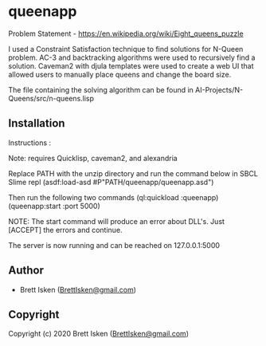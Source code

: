 # queenapp

Problem Statement - https://en.wikipedia.org/wiki/Eight_queens_puzzle

I used a Constraint Satisfaction technique to find solutions for N-Queen problem.
AC-3 and backtracking algorithms were used to recursively find a solution. Caveman2 
with djula templates were used to create a web UI that allowed users to manually place 
queens and change the board size. 

The file containing the solving algorithm can be found in AI-Projects/N-Queens/src/n-queens.lisp

## Installation

Instructions :

Note: requires Quicklisp, caveman2, and alexandria

Replace PATH with the unzip directory and run the command below in SBCL Slime repl
(asdf:load-asd #P"PATH/queenapp/queenapp.asd")

Then run the following two commands
(ql:quickload :queenapp)
(queenapp:start :port 5000)

NOTE: The start command will produce an error about DLL's.
	  Just [ACCEPT] the errors and continue.
	  
	  
The server is now running and can be reached on
127.0.0.1:5000

## Author

* Brett Isken (BrettIsken@gmail.com)

## Copyright

Copyright (c) 2020 Brett Isken (BrettIsken@gmail.com)

